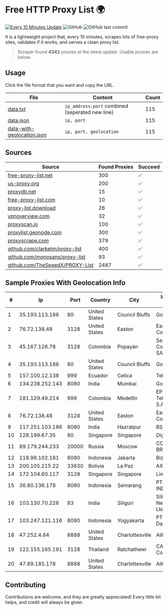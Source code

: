 
# Free HTTP Proxy List 🌍

[![Every 10 Minutes Update](https://github.com/mertguvencli/http-proxy-list/actions/workflows/main.yml/badge.svg?branch=main)](https://github.com/mertguvencli/http-proxy-list/actions/workflows/main.yml)
![GitHub](https://img.shields.io/github/license/mertguvencli/http-proxy-list)
![GitHub last commit](https://img.shields.io/github/last-commit/mertguvencli/http-proxy-list)

It is a lightweight project that, every 10 minutes, scrapes lots of free-proxy sites, validates if it works, and serves a clean proxy list.


> Scraper found **4342** proxies at the latest update. Usable proxies are below.

## Usage

Click the file format that you want and copy the URL.


|File|Content|Count|
|----|-------|-----|
|[data.txt](https://raw.githubusercontent.com/mertguvencli/http-proxy-list/main/proxy-list/data.txt)|`ip_address:port` combined (seperated new line)|115|
|[data.json](https://raw.githubusercontent.com/mertguvencli/http-proxy-list/main/proxy-list/data.json)|`ip, port`|115|
|[data-with-geolocation.json](https://raw.githubusercontent.com/mertguvencli/http-proxy-list/main/proxy-list/data-with-geolocation.json)|`ip, port, geolocation`|115|

## Sources

|Source|Found Proxies|Succeed|
|------|-------------|-------|
|[free-proxy-list.net](https://free-proxy-list.net)|300|✅|
|[us-proxy.org](https://www.us-proxy.org)|200|✅|
|[proxydb.net](http://proxydb.net)|15|✅|
|[free-proxy-list.com](https://free-proxy-list.com/?page=&port=&type%5B%5D=http&type%5B%5D=https&up_time=0&search=Search)|10|✅|
|[proxy-list.download](https://www.proxy-list.download/HTTP)|26|✅|
|[vpnoverview.com](https://vpnoverview.com/privacy/anonymous-browsing/free-proxy-servers)|32|✅|
|[proxyscan.io](https://www.proxyscan.io)|100|✅|
|[proxylist.geonode.com](https://proxylist.geonode.com/api/proxy-list?limit=300&page=1&sort_by=lastChecked&sort_type=desc&protocols=http,https)|300|✅|
|[proxyscrape.com](https://api.proxyscrape.com/v2/?request=displayproxies&protocol=http&timeout=10000&country=all&ssl=all&anonymity=all)|379|✅|
|[github.com/clarketm/proxy-list](https://raw.githubusercontent.com/clarketm/proxy-list/master/proxy-list-raw.txt)|400|✅|
|[github.com/monosans/proxy-list](https://raw.githubusercontent.com/monosans/proxy-list/main/proxies/http.txt)|93|✅|
|[github.com/TheSpeedX/PROXY-List](https://raw.githubusercontent.com/TheSpeedX/PROXY-List/master/http.txt)|2487|✅|


## Sample Proxies With Geolocation Info

|#|Ip|Port|Country|City|Internet Service Provider|
|-|--|----|-------|----|-------------------------|
|1|35.193.113.186|80|United States|Council Bluffs|Google LLC|
|2|76.72.138.48|3128|United States|Easton|Easton Utilities Commission|
|3|45.167.126.78|3128|Colombia|Popayán|Sepcom Comunicaciones SAS|
|4|35.193.113.186|80|United States|Council Bluffs|Google LLC|
|5|157.100.12.138|999|Ecuador|Celica|Telconet S.A|
|6|134.238.252.143|8080|India|Mumbai|Google LLC|
|7|181.129.49.214|999|Colombia|Medellín|EPM Telecomunicaciones S.A. E.S.P.|
|8|76.72.138.48|3128|United States|Easton|Easton Utilities Commission|
|9|117.251.103.186|8080|India|Hazratpur|BSNL Internet|
|10|128.199.67.35|80|Singapore|Singapore|DigitalOcean, LLC|
|11|89.179.244.233|20000|Russia|Moscow|CORBINA-BROADBAND|
|12|118.99.102.181|8080|Indonesia|Jakarta|Biznet Metronet|
|13|200.105.215.22|33630|Bolivia|La Paz|AXS Bolivia S. A.|
|14|172.104.60.117|3128|Singapore|Singapore|Linode, LLC|
|15|36.80.136.178|8080|Indonesia|Semarang|PT. TELKOM INDONESIA|
|16|103.130.70.226|83|India|Siliguri|Siliguri Meghrekha Net Services Pvt. Ltd|
|17|103.247.121.116|8080|Indonesia|Yogyakarta|PT Media Sarana Data|
|18|47.252.4.64|8888|United States|Charlottesville|Alibaba.com LLC|
|19|122.155.165.191|3128|Thailand|Ratchathewi|CAT Telecom Public Company Limited|
|20|47.89.185.178|8888|United States|Charlottesville|Alibaba.com LLC|



## Contributing

Contributions are welcome, and they are greatly appreciated! Every
little bit helps, and credit will always be given.

